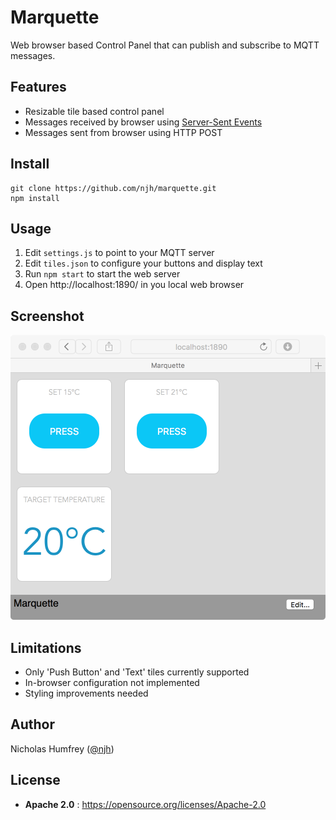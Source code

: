 Marquette
=========

Web browser based Control Panel that can publish and subscribe to MQTT messages.


## Features

 - Resizable tile based control panel
 - Messages received by browser using [Server-Sent Events](https://www.w3.org/TR/eventsource/)
 - Messages sent from browser using HTTP POST


## Install

```
git clone https://github.com/njh/marquette.git
npm install
```


## Usage

1. Edit `settings.js` to point to your MQTT server
2. Edit `tiles.json` to configure your buttons and display text
3. Run `npm start` to start the web server
4. Open http://localhost:1890/ in you local web browser


## Screenshot

![Browser Screenshot](docs/screenshot.png)


## Limitations

* Only 'Push Button' and 'Text' tiles currently supported
* In-browser configuration not implemented
* Styling improvements needed


## Author

Nicholas Humfrey ([@njh](https://twitter.com/njh))


## License

 - **Apache 2.0** : https://opensource.org/licenses/Apache-2.0
